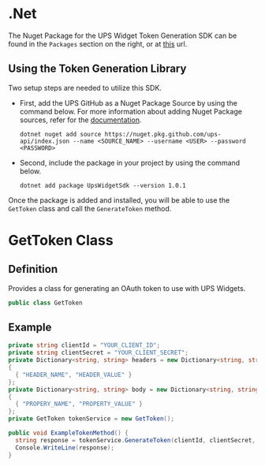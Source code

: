 # .Net

The Nuget Package for the UPS Widget Token Generation SDK can be found in the `Packages` section on the right, or at [this](https://github.com/UPS-API/Widgets-SDK/pkgs/nuget/UpsWidgetSdk) url.

## Using the Token Generation Library

Two setup steps are needed to utilize this SDK.
- First, add the UPS GitHub as a Nuget Package Source by using the command below. For more information about adding Nuget Package sources, refer for the [documentation](https://learn.microsoft.com/en-us/dotnet/core/tools/dotnet-nuget-add-source).
  
  `dotnet nuget add source https://nuget.pkg.github.com/ups-api/index.json --name <SOURCE_NAME> --username <USER>
    --password <PASSWORD>`
- Second, include the package in your project by using the command below.

  `dotnet add package UpsWidgetSdk --version 1.0.1`

Once the package is added and installed, you will be able to use the `GetToken` class and call the `GenerateToken` method.

# GetToken Class
## Definition

Provides a class for generating an OAuth token to use with UPS Widgets.
```C#
public class GetToken
```

## Example

```C#
private string clientId = "YOUR_CLIENT_ID";
private string clientSecret = "YOUR_CLIENT_SECRET";
private Dictionary<string, string> headers = new Dictionary<string, string>()
{
  { "HEADER_NAME", "HEADER_VALUE" }
};
private Dictionary<string, string> body = new Dictionary<string, string>()
{
  { "PROPERY_NAME", "PROPERTY_VALUE" }
};
private GetToken tokenService = new GetToken();

public void ExampleTokenMethod() {
  string response = tokenService.GenerateToken(clientId, clientSecret, headers, body);
  Console.WriteLine(response);
}
```
